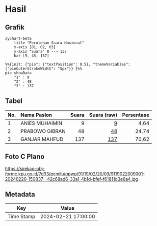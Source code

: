 # Hasil

## Grafik

```mermaid
xychart-beta
    title "Perolehan Suara Nasional"
    x-axis [01, 02, 03]
    y-axis "Suara" 0 --> 137
    bar [9, 48, 137]
```

```mermaid
%%{init: {"pie": {"textPosition": 0.5}, "themeVariables": {"pieOuterStrokeWidth": "5px"}} }%%
pie showData
    "1" : 9
    "2" : 48
    "3" : 137
```

## Tabel

| No. | Nama Paslon    | Suara | Suara (raw) | Persentase |
|:--- |:-------------- | -----:| -----------:| ----------:|
| 1   | ANIES MUHAIMIN | 9     | [9][p-1]    | 4,64       |
| 2   | PRABOWO GIBRAN | 48    | [48][p-2]   | 24,74      |
| 3   | GANJAR MAHFUD  | 137   | [137][p-3]  | 70,62      |


[p-1]: https://github.com/gigit-pemilu/pemilu-2024/blob/main/pilpres/hitung-suara/sub/91-papua/sub/19-supiori/sub/02-supiori-utara/sub/2009-kobari-jaya/sub/001-tps/sub/paslon-1.txt
[p-2]: https://github.com/gigit-pemilu/pemilu-2024/blob/main/pilpres/hitung-suara/sub/91-papua/sub/19-supiori/sub/02-supiori-utara/sub/2009-kobari-jaya/sub/001-tps/sub/paslon-2.txt
[p-3]: https://github.com/gigit-pemilu/pemilu-2024/blob/main/pilpres/hitung-suara/sub/91-papua/sub/19-supiori/sub/02-supiori-utara/sub/2009-kobari-jaya/sub/001-tps/sub/paslon-3.txt

## Foto C Plano

https://sirekap-obj-formc.kpu.go.id/7d33/pemilu/ppwp/91/19/02/20/09/9119022009001-20240220-150837--42c68ad6-33a1-4b1d-bfef-f61811d3e6a4.jpg


## Metadata

| Key        | Value               |
| ---------- | ------------------- |
| Time Stamp | 2024-02-21 17:00:00 |



